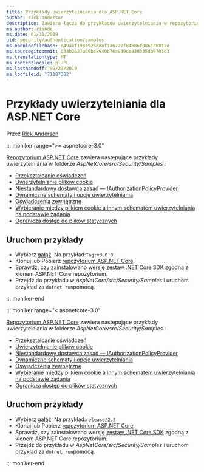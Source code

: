 ```yaml
---
title: Przykłady uwierzytelniania dla ASP.NET Core
author: rick-anderson
description: Zawiera łącza do przykładów uwierzytelniania w repozytorium ASP.NET Core.
ms.author: riande
ms.date: 01/31/2019
uid: security/authentication/samples
ms.openlocfilehash: d49aef198e926d88f1a6727f84b06f0861c8812d
ms.sourcegitcommit: d34b2627a69bc8940b76a949de830335db9701d3
ms.translationtype: MT
ms.contentlocale: pl-PL
ms.lasthandoff: 09/23/2019
ms.locfileid: "71187302"
---
```

# <a name="authentication-samples-for-aspnet-core"></a>Przykłady uwierzytelniania dla ASP.NET Core

Przez [Rick Anderson](https://twitter.com/RickAndMSFT)

::: moniker range=">= aspnetcore-3.0"

[Repozytorium ASP.NET Core](https://github.com/aspnet/AspNetCore) zawiera następujące przykłady uwierzytelniania w folderze *AspNetCore/src/Security/Samples* :

* [Przekształcanie oświadczeń](https://github.com/aspnet/AspNetCore/tree/release/3.0/src/Security/samples/ClaimsTransformation)
* [Uwierzytelnianie plików cookie](https://github.com/aspnet/AspNetCore/tree/release/3.0/src/Security/samples/Cookies)
* [Niestandardowy dostawca zasad — IAuthorizationPolicyProvider](https://github.com/aspnet/AspNetCore/tree/release/3.0/src/Security/samples/CustomPolicyProvider)
* [Dynamiczne schematy i opcje uwierzytelniania](https://github.com/aspnet/AspNetCore/tree/release/3.0/src/Security/samples/DynamicSchemes)
* [Oświadczenia zewnętrzne](https://github.com/aspnet/AspNetCore/tree/release/3.0/src/Security/samples/Identity.ExternalClaims)
* [Wybieranie między plikiem cookie a innym schematem uwierzytelniania na podstawie żądania](https://github.com/aspnet/AspNetCore/tree/release/3.0/src/Security/samples/PathSchemeSelection)
* [Ogranicza dostęp do plików statycznych](https://github.com/aspnet/AspNetCore/tree/release/3.0/src/Security/samples/StaticFilesAuth)

## <a name="run-the-samples"></a>Uruchom przykłady

* Wybierz [gałąź](https://github.com/aspnet/AspNetCore). Na przykład:`Tag:v3.0.0`
* Klonuj lub Pobierz [repozytorium ASP.NET Core](https://github.com/aspnet/AspNetCore).
* Sprawdź, czy zainstalowano wersję [zestaw .NET Core SDK](https://www.microsoft.com/net/download/all) zgodną z klonem ASP.NET Core repozytorium.
* Przejdź do przykładu w *AspNetCore/src/Security/Samples* i uruchom przykład za `dotnet run`pomocą.

::: moniker-end

::: moniker range="< aspnetcore-3.0"

[Repozytorium ASP.NET Core](https://github.com/aspnet/AspNetCore) zawiera następujące przykłady uwierzytelniania w folderze *AspNetCore/src/Security/Samples* :

* [Przekształcanie oświadczeń](https://github.com/aspnet/AspNetCore/tree/release/2.2/src/Security/samples/ClaimsTransformation)
* [Uwierzytelnianie plików cookie](https://github.com/aspnet/AspNetCore/tree/release/2.2/src/Security/samples/Cookies)
* [Niestandardowy dostawca zasad — IAuthorizationPolicyProvider](https://github.com/aspnet/AspNetCore/tree/release/2.2/src/Security/samples/CustomPolicyProvider)
* [Dynamiczne schematy i opcje uwierzytelniania](https://github.com/aspnet/AspNetCore/tree/release/2.2/src/Security/samples/DynamicSchemes)
* [Oświadczenia zewnętrzne](https://github.com/aspnet/AspNetCore/tree/release/2.2/src/Security/samples/Identity.ExternalClaims)
* [Wybieranie między plikiem cookie a innym schematem uwierzytelniania na podstawie żądania](https://github.com/aspnet/AspNetCore/tree/release/2.2/src/Security/samples/PathSchemeSelection)
* [Ogranicza dostęp do plików statycznych](https://github.com/aspnet/AspNetCore/tree/release/2.2/src/Security/samples/StaticFilesAuth)

## <a name="run-the-samples"></a>Uruchom przykłady

* Wybierz [gałąź](https://github.com/aspnet/AspNetCore). Na przykład:`release/2.2`
* Klonuj lub Pobierz [repozytorium ASP.NET Core](https://github.com/aspnet/AspNetCore).
* Sprawdź, czy zainstalowano wersję [zestaw .NET Core SDK](https://www.microsoft.com/net/download/all) zgodną z klonem ASP.NET Core repozytorium.
* Przejdź do przykładu w *AspNetCore/src/Security/Samples* i uruchom przykład za `dotnet run`pomocą.

::: moniker-end
